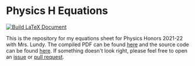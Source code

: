 # Physics H Equations
[![Build LaTeX Document](https://github.com/EdwinChang24/Physics-H-Equations/actions/workflows/latex_build.yml/badge.svg)](https://github.com/EdwinChang24/Physics-H-Equations/actions/workflows/latex_build.yml)

This is the repository for my equations sheet for Physics Honors 2021-22 with Mrs. Lundy. The compiled PDF can be found [here](equations.pdf) and the source code can be found [here](equations.tex). If something doesn't look right, please feel free to open an [issue](https://github.com/EdwinChang24/Physics-H-Equations/issues/new) or [pull request](https://github.com/EdwinChang24/Physics-H-Equations/compare).
